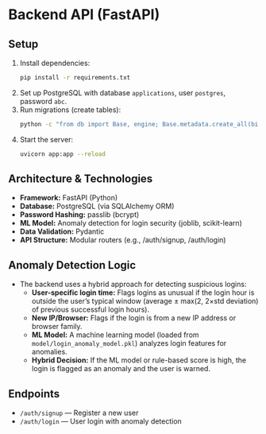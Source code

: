 # Backend API (FastAPI)

## Setup

1. Install dependencies:
   ```sh
   pip install -r requirements.txt
   ```
2. Set up PostgreSQL with database `applications`, user `postgres`, password `abc`.
3. Run migrations (create tables):
   ```sh
   python -c "from db import Base, engine; Base.metadata.create_all(bind=engine)"
   ```
4. Start the server:
   ```sh
   uvicorn app:app --reload
   ```

## Architecture & Technologies
- **Framework:** FastAPI (Python)
- **Database:** PostgreSQL (via SQLAlchemy ORM)
- **Password Hashing:** passlib (bcrypt)
- **ML Model:** Anomaly detection for login security (joblib, scikit-learn)
- **Data Validation:** Pydantic
- **API Structure:** Modular routers (e.g., /auth/signup, /auth/login)

## Anomaly Detection Logic
- The backend uses a hybrid approach for detecting suspicious logins:
  - **User-specific login time:** Flags logins as unusual if the login hour is outside the user’s typical window (average ± max(2, 2×std deviation) of previous successful login hours).
  - **New IP/Browser:** Flags if the login is from a new IP address or browser family.
  - **ML Model:** A machine learning model (loaded from `model/login_anomaly_model.pkl`) analyzes login features for anomalies.
  - **Hybrid Decision:** If the ML model or rule-based score is high, the login is flagged as an anomaly and the user is warned.

## Endpoints
- `/auth/signup` — Register a new user
- `/auth/login` — User login with anomaly detection